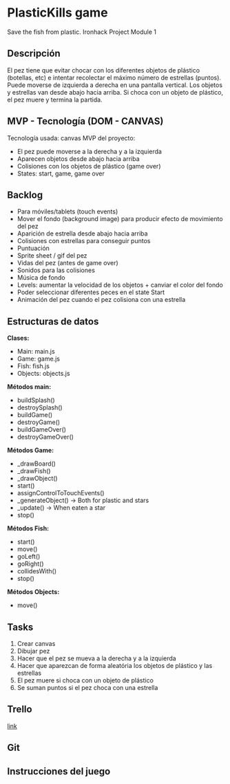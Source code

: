 # PlasticKills game
Save the fish from plastic. Ironhack Project Module 1

## Descripción
El pez tiene que evitar chocar con los diferentes objetos de plástico (botellas, etc) e intentar recolectar el máximo número de estrellas (puntos).
Puede moverse de izquierda a derecha en una pantalla vertical. Los objetos y estrellas van desde abajo hacia arriba. Si choca con un objeto de plástico, el pez muere y termina la partida.

## MVP - Tecnología (DOM - CANVAS)
Tecnología usada: canvas
MVP del proyecto:
* El pez puede moverse a la derecha y a la izquierda
* Aparecen objetos desde abajo hacia arriba
* Colisiones con los objetos de plástico (game over)
* States: start, game, game over

## Backlog
* Para móviles/tablets (touch events)
* Mover el fondo (background image) para producir efecto de movimiento del pez
* Aparición de estrella desde abajo hacia arriba
* Colisiones con estrellas para conseguir puntos
* Puntuación
* Sprite sheet / gif del pez
* Vidas del pez (antes de game over)
* Sonidos para las colisiones
* Música de fondo
* Levels: aumentar la velocidad de los objetos + canviar el color del fondo
* Poder seleccionar diferentes peces en el state Start
* Animación del pez cuando el pez colisiona con una estrella

## Estructuras de datos
__Clases:__
* Main: main.js
* Game: game.js
* Fish: fish.js
* Objects: objects.js

__Métodos main:__
* buildSplash()
* destroySplash()
* buildGame()
* destroyGame()
* buildGameOver()
* destroyGameOver()

__Métodos Game:__
* _drawBoard()
* _drawFish()
* _drawObject()
* start()
* assignControlToTouchEvents()
* _generateObject() → Both for plastic and stars
* _update() → When eaten a star
* stop()

__Métodos Fish:__
* start()
* move()
* goLeft()
* goRight()
* collidesWith()
* stop()

__Métodos Objects:__
* move()

## Tasks
1) Crear canvas
2) Dibujar pez
3) Hacer que el pez se mueva a la derecha y a la izquierda
4) Hacer que aparezcan de forma aleatória los objetos de plástico y las estrellas
5) El pez muere si choca con un objeto de plástico
6) Se suman puntos si el pez choca con una estrella

## Trello
[link](https://trello.com/b/shcaDrEd/ironhack-project-my-game)

## Git

## Instrucciones del juego
